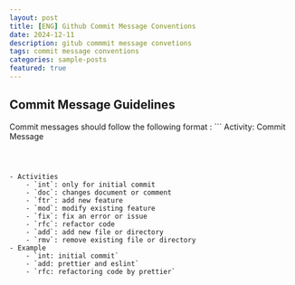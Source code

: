 ```yaml
---
layout: post
title: [ENG] Github Commit Message Conventions
date: 2024-12-11
description: gitub commmit message convetions
tags: commit message conventions
categories: sample-posts
featured: true
---
```


## **Commit Message Guidelines**

Commit messages should follow the following format : ```
Activity: Commit Message
```



- Activities
    - `int`: only for initial commit
    - `doc`: changes document or comment
    - `ftr`: add new feature
    - `mod`: modify existing feature
    - `fix`: fix an error or issue
    - `rfc`: refactor code
    - `add`: add new file or directory
    - `rmv`: remove existing file or directory
- Example
    - `int: initial commit`
    - `add: prettier and eslint`
    - `rfc: refactoring code by prettier`